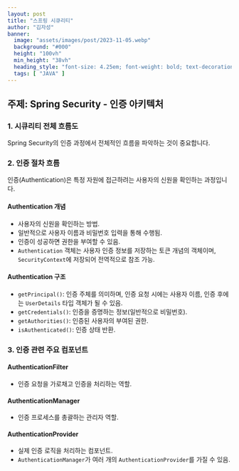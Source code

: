 ```yaml
---
layout: post
title: "스프링 시큐리티"
author: "김자성"
banner:
  image: "assets/images/post/2023-11-05.webp"
  background: "#000"
  height: "100vh"
  min_height: "38vh"
  heading_style: "font-size: 4.25em; font-weight: bold; text-decoration: underline"
  tags: [ "JAVA" ]
---
```


## 주제: Spring Security - 인증 아키텍처

### 1. 시큐리티 전체 흐름도
Spring Security의 인증 과정에서 전체적인 흐름을 파악하는 것이 중요합니다.

### 2. 인증 절차 흐름
인증(Authentication)은 특정 자원에 접근하려는 사용자의 신원을 확인하는 과정입니다.

#### Authentication 개념
- 사용자의 신원을 확인하는 방법.
- 일반적으로 사용자 이름과 비밀번호 입력을 통해 수행됨.
- 인증이 성공하면 권한을 부여할 수 있음.
- `Authentication` 객체는 사용자 인증 정보를 저장하는 토큰 개념의 객체이며, `SecurityContext`에 저장되어 전역적으로 참조 가능.

#### Authentication 구조
- `getPrincipal()`: 인증 주체를 의미하며, 인증 요청 시에는 사용자 이름, 인증 후에는 `UserDetails` 타입 객체가 될 수 있음.
- `getCredentials()`: 인증을 증명하는 정보(일반적으로 비밀번호).
- `getAuthorities()`: 인증된 사용자의 부여된 권한.
- `isAuthenticated()`: 인증 상태 반환.

### 3. 인증 관련 주요 컴포넌트

#### AuthenticationFilter
- 인증 요청을 가로채고 인증을 처리하는 역할.

#### AuthenticationManager
- 인증 프로세스를 총괄하는 관리자 역할.

#### AuthenticationProvider
- 실제 인증 로직을 처리하는 컴포넌트.
- `AuthenticationManager`가 여러 개의 `AuthenticationProvider`를 가질 수 있음.
